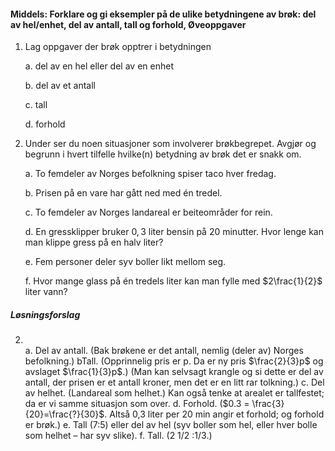 #### Middels: Forklare og gi eksempler på de ulike betydningene av brøk: del av hel/enhet, del av antall, tall og forhold,  Øveoppgaver

1. Lag oppgaver der brøk opptrer i betydningen

   a. del av en hel eller del av en enhet

   b. del av et antall

   c. tall

   d. forhold

2. Under ser du noen situasjoner som involverer brøkbegrepet. Avgjør og
   begrunn i hvert tilfelle hvilke(n) betydning av brøk det er snakk
   om.

   a. To femdeler av Norges befolkning spiser taco hver fredag.

   b. Prisen på en vare har gått ned med én tredel.

   c. To femdeler av Norges landareal er beiteområder for rein.

   d. En gressklipper bruker $0,3$ liter bensin på $20$ minutter. Hvor
   lenge kan man klippe gress på en halv liter?

   e. Fem personer deler syv boller likt mellom seg.

   f. Hvor mange glass på én tredels liter kan man fylle med
   $2\frac{1}{2}$ liter vann?

##### Løsningsforslag

2. \
a. Del av antall. (Bak brøkene er det antall, nemlig (deler av) Norges befolkning.)
bTall. (Opprinnelig pris er p. Da er ny pris $\frac{2}{3}p$ og avslaget $\frac{1}{3}p$.) (Man kan selvsagt krangle og si dette er del av antall, der prisen er et antall kroner, men det er en litt rar tolkning.)
c. Del av helhet. (Landareal som helhet.) Kan også tenke at arealet er tallfestet; da er vi samme situasjon som over.
d. Forhold. ($0.3 = \frac{3}{20}=\frac{?}{30}$. Altså 0,3 liter per 20 min angir et forhold; og forhold er brøk.)
e. Tall (7∶5) eller del av hel (syv boller som hel, eller hver bolle som helhet – har syv slike).
f. Tall. (2 1/2 ∶1/3.)

